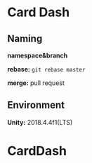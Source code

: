 # Card Dash

## Naming

**namespace&branch**

**rebase:** `git rebase master`

**merge:** pull request

## Environment

**Unity:** 2018.4.4f1(LTS)
# CardDash

